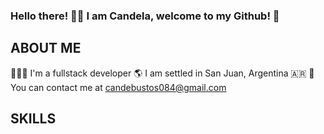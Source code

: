 ### Hello there! 👋🏻 I am Candela, welcome to my Github! 🌻

## ABOUT ME

👩🏻‍💻 I'm a fullstack developer
🌎 I am settled in San Juan, Argentina 🇦🇷
💫 You can contact me at candebustos084@gmail.com


## SKILLS 

## 
<!--
**Candeb/Candeb** is a ✨ _special_ ✨ repository because its `README.md` (this file) appears on your GitHub profile.

Here are some ideas to get you started:

- 🔭 I’m currently working on ...
- 🌱 I’m currently learning ...
- 👯 I’m looking to collaborate on ...
- 🤔 I’m looking for help with ...
- 💬 Ask me about ...
- 📫 How to reach me: ...
- 😄 Pronouns: ...
- ⚡ Fun fact: ...
-->
